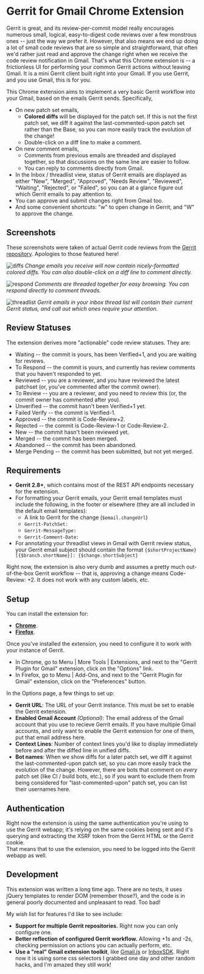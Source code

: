 Gerrit for Gmail Chrome Extension
=================================

Gerrit is great, and its review-per-commit model really encourages numerous small, logical, easy-to-digest code
reviews over a few monstrous ones -- just the way we prefer it.  However, that also means we end up doing a lot
of small code reviews that are so simple and straightforward, that often we'd rather just read and approve 
the change right when we receive the code review notification in Gmail.  That's what this Chrome extension is -- 
a frictionless UI for performing your common Gerrit actions without leaving Gmail.  It is a mini Gerrit client
built right into your Gmail.  If you use Gerrit, and you use Gmail, this is for you.

This Chrome extension aims to implement a very basic Gerrit workflow into your Gmail, based on the emails Gerrit sends.
Specifically,

* On new patch set emails,
  * **Colored diffs** will be displayed for the patch set.  If this is not the first patch set, we diff it against
    the last-commented-upon patch set rather than the Base, so you can more easily track the evolution of the change!
  * Double-click on a diff line to make a comment.
* On new comment emails,
  * Comments from previous emails are threaded and displayed together, so that discussions on the same line are
    easier to follow.
  * You can reply to comments directly from Gmail.
* In the Inbox / threadlist view, status of Gerrit emails are displayed as either "New", "Merged", "Approved",
  "Needs Review", "Reviewed", "Waiting", "Rejected", or "Failed", so you can at a glance figure out which Gerrit 
  emails to pay attention to.
* You can approve and submit changes right from Gmail too.
* And some convenient shortcuts: "w" to open change in Gerrit, and "W" to approve the change.

Screenshots
-----------
These screenshots were taken of actual Gerrit code reviews from the 
[Gerrit repository](https://gerrit-review.googlesource.com).  Apologies to those featured here!

![diffs](https://user-images.githubusercontent.com/773353/35765047-6ec6e0b8-0871-11e8-8dbb-eb9ab3df4f43.png)
*Change emails you receive will now contain nicely-formatted colored diffs. You can also double-click on a 
diff line to comment directly.*

![respond](https://user-images.githubusercontent.com/773353/35765048-6edc356c-0871-11e8-93d4-e9c2b163d3e8.png)
*Comments are threaded together for easy browsing.  You can respond directly to comment threads.*

![threadlist](https://user-images.githubusercontent.com/773353/35765049-6ef13cd2-0871-11e8-9950-b24154fb9dd9.png)
*Gerrit emails in your inbox thread list will contain their current Gerrit status, and call out which ones 
require your attention.*

Review Statuses
---------------
The extension derives more "actionable" code review statuses.  They are:
* Waiting -- the commit is yours, has been Verified+1, and you are waiting for reviews.
* To Respond -- the commit is yours, and currently has review comments that you haven't responded to yet.
* Reviewed -- you are a reviewer, and you have reviewed the latest patchset (or, you've commented after the commit owner).
* To Review -- you are a reviewer, and you need to review this (or, the commit owner has commented after you).
* Unverified -- the commit hasn't been Verified+1 yet.
* Failed Verify -- the commit is Verified-1.
* Approved -- the commit is Code-Review+2.
* Rejected -- the commit is Code-Review-1 or Code-Review-2.
* New -- the commit hasn't been reviewed yet.
* Merged -- the commit has been merged.
* Abandoned -- the commit has been abandoned.
* Merge Pending -- the commit has been submitted, but not yet merged.

Requirements
------------

* **Gerrit 2.8+**, which contains most of the REST API endpoints necessary for the extension.
* For formatting your Gerrit emails, your Gerrit email templates must include the following, in the footer or 
  elsewhere (they are all included in the default email templates):
  * A link to Gerrit for the change (`$email.changeUrl`)
  * `Gerrit-PatchSet:`
  * `Gerrit-MessageType:`
  * `Gerrit-Comment-Date:`
* For annotating your threadlist views in Gmail with Gerrit review status, your Gerrit email subject
  should contain the format `{$shortProjectName}[{$branch.shortName}]: {$change.shortSubject}`

Right now, the extension is also very dumb and assumes a pretty much out-of-the-box Gerrit workflow -- that is, 
approving a change means Code-Review: +2.  It does not work with any custom labels, etc.

Setup
-----

You can install the extension for: 

* **[Chrome](https://chrome.google.com/webstore/detail/gerrit-plugin-for-gmail/pffnmeolekgjhljdbgpbeaninomjppne)**.
* **[Firefox](https://addons.mozilla.org/en-US/firefox/addon/gerrit-plugin-for-gmail/)**.

Once you've installed the extension, you need to configure it to work with your instance of Gerrit.

* In Chrome, go to Menu | More Tools | Extensions, and next to the "Gerrit Plugin for Gmail" extension, 
  click on the "Options" link.
* In Firefox, go to Menu | Add-Ons, and next to the "Gerrit Plugin for Gmail" extension, click on 
  the "Preferences" button.

In the Options page, a few things to set up:

* **Gerrit URL**: The URL of your Gerrit instance.  This must be set to enable the Gerrit extension.
* **Enabled Gmail Account** *(Optional)*: The email address of the Gmail account that you use to recieve Gerrit emails.  If
  you have multiple Gmail accounts, and only want to enable the Gerrit extension for one of them, put that
  email address here.  
* **Context Lines**: Number of context lines you'd like to display immediately before and after the 
  diffed line in unified diffs.
* **Bot names**: When we show diffs for a later patch set, we diff it against the last-commented-upon patch set,
  so you can more easily track the evolution of the change.  However, there are bots that comment on _every_ patch
  set (like CI / build bots, etc.), so if you want to exclude them from being considered for "last-commented-upon"
  patch set, you can list their usernames here.

Authentication
--------------

Right now the extension is using the same authentication you're using to use the Gerrit webapp; it's relying on the 
same cookies being sent and it's querying and extracting the XSRF token from the Gerrit HTML or the Gerrit cookie.  
That means that to use the extension, you need to be logged into the Gerrit webapp as well.

Development
-----------

This extension was written a long time ago.  There are no tests, it uses jQuery templates to render DOM (remember those?),
and the code is in general poorly documented and unpleasant to read.  Too bad!

My wish list for features I'd like to see include:

* **Support for multiple Gerrit repositories.**  Right now you can only configure one.
* **Better reflection of configured Gerrit workflow.**  Allowing +1s and -2s, checking permission on actions you can
  actually perform, etc.
* **Use a "real" Gmail extension toolkit**, like [Gmail.js](https://github.com/KartikTalwar/gmail.js/tree/master) 
  or [InboxSDK](https://www.inboxsdk.com/).  Right now it is using some css selectors I grabbed one day and other
  random hacks, and I'm amazed they still work!
